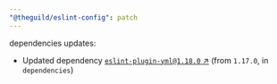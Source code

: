 ```yaml
---
"@theguild/eslint-config": patch
---
```

dependencies updates:
  - Updated dependency [`eslint-plugin-yml@1.18.0` ↗︎](https://www.npmjs.com/package/eslint-plugin-yml/v/1.18.0) (from `1.17.0`, in `dependencies`)
